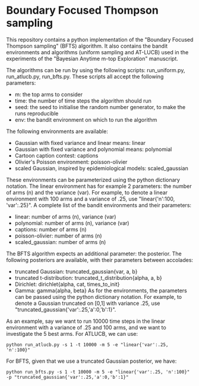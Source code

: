 # Boundary Focused Thompson sampling
This repository contains a python implementation of the "Boundary Focused Thompson sampling" (BFTS) algorithm. It also contains the bandit environments and algorithms (uniform sampling and AT-LUCB) used in the experiments of the "Bayesian Anytime m-top Exploration" manuscript.

The algorithms can be run by using the following scripts: run_uniform.py, run_atlucb.py, run_bfts.py.
These scripts all accept the following parameters:
- m: the top arms to consider
- time: the number of time steps the algorithm should run
- seed: the seed to initialise the random number generator, to make the runs reproducible
- env: the bandit environment on which to run the algorithm

The following environments are available: 
- Gaussian with fixed variance and linear means: linear
- Gaussian with fixed variance and polynomial means: polynomial
- Cartoon caption contest: captions
- Olivier's Poisson environment: poisson-olivier
- scaled Gaussian, inspired by epidemiological models: scaled_gaussian 

These environments can be parameterized using the python dictionary notation. The linear environment has for example 2 parameters: the number of arms (n) and the variance (var). For example, to denote a linear environment with 100 arms and a variance of .25, use "linear{'n':100, 'var':.25}".
A complete list of the bandit environments and their parameters:
- linear: number of arms (n), variance (var)
- polynomial: number of arms (n), variance (var)
- captions: number of arms (n)
- poisson-olivier: number of arms (n)
- scaled_gaussian: number of arms (n)

The BFTS algorithm expects an additional parameter: the posterior. The following posteriors are available, with their parameters between accolades:
- truncated Gaussian: truncated_gaussian{var, a, b}
- truncated t-distribution: truncated_t_distribution{alpha, a, b}
- Dirichlet: dirichlet{alpha, cat, times_to_init}
- Gamma: gamma{alpha, beta}
As for the environments, the parameters can be passed using the python dictionary notation. For example, to denote a Gaussian truncated on [0,1] with variance .25, use "truncated_gaussian{'var':.25,'a':0,'b':1}".

As an example, say we want to run 10000 time steps in the linear environment with a variance of .25 and 100 arms, and we want to investigate the 5 best arms.
For ATLUCB, we can use:
```
python run_atlucb.py -s 1 -t 10000 -m 5 -e "linear{'var':.25, 'n':100}" 
```
For BFTS, given that we use a truncated Gaussian posterior, we have: 
```
python run_bfts.py -s 1 -t 10000 -m 5 -e "linear{'var':.25, 'n':100}" -p "truncated_gaussian{'var':.25,'a':0,'b':1}"
```
